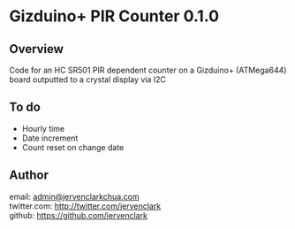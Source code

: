 # Gizduino+ PIR Counter 0.1.0

## Overview
Code for an HC SR501 PIR dependent counter on a Gizduino+ (ATMega644) board outputted to a crystal display via I2C 

## To do
- Hourly time
- Date increment
- Count reset on change date

## Author
email: admin@jervenclarkchua.com <br />
twitter.com: http://twitter.com/jervenclark <br />
github: https://github.com/jervenclark <br />